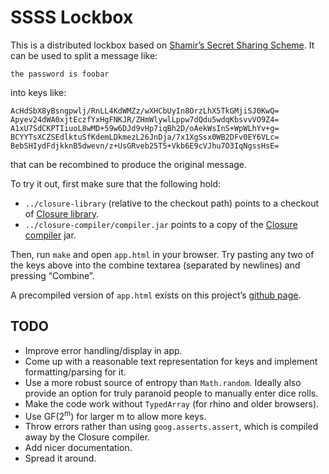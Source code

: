 # SSSS Lockbox

This is a distributed lockbox based on [Shamir&rsquo;s Secret
Sharing Scheme][ssss]. It can be used to split a message like:

    the password is foobar

into keys like:

    AcHdSbX8yBsngpwlj/RnLL4KdWMZz/wXHCbUyIn8OrzLhX5TkGMjiSJ0KwQ=
    Apyev24dWA0xjtEczfYxHgFNKJR/ZHmWlywlLppw7dQdu5wdqKbsvvVO9Z4=
    A1xU7SdCKPTIiuoL8wMD+59w6DJd9vHp7iqBh2D/oAekWsInS+WpWLhYv+g=
    BCYYTsXCZSEdlktuSfKdemLDkmezL26JnDja/7x1XgSsx0WB2DFv0EY6VLc=
    BebSHIydFdjkknB5dwevn/z+UsGRveb25T5+Vkb6E9cVJhu7O3IqNgssHsE=

that can be recombined to produce the original message.

To try it out, first make sure that the following hold:

- `../closure-library` (relative to the checkout
  path) points to a checkout of [Closure library][].
- `../closure-compiler/compiler.jar` points to a copy
  of the [Closure compiler][] jar.

Then, run `make` and open `app.html` in your browser. Try
pasting any two of the keys above into the combine textarea
(separated by newlines) and pressing &ldquo;Combine&rdquo;.

A precompiled version of `app.html` exists
on this project&rsquo;s [github page][].

## TODO

- Improve error handling/display in app.
- Come up with a reasonable text representation for keys and implement
  formatting/parsing for it.
- Use a more robust source of entropy than `Math.random`. Ideally also
  provide an option for truly paranoid people to manually enter dice rolls.
- Make the code work without `TypedArray` (for rhino and older browsers).
- Use GF(2<sup>m</sup>) for larger m to allow more keys.
- Throw errors rather than using `goog.asserts.assert`,
  which is compiled away by the Closure compiler.
- Add nicer documentation.
- Spread it around.


[closure library]:  http://code.google.com/p/closure-library  "Closure Library"
[closure compiler]: http://code.google.com/p/closure-compiler "Closure Compiler"
[github page]:      http://mrdomino.github.com/lockbox/       "SSSS Lockbox"
[ssss]:             https://en.wikipedia.org/wiki/Shamir's_Secret_Sharing
    "Shamir's Secret Sharing Scheme"

